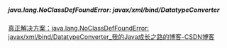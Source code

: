 ##### java.lang.NoClassDefFoundError: javax/xml/bind/DatatypeConverter

[真正解决方案：java.lang.NoClassDefFoundError: javax/xml/bind/DatatypeConverter_我的Java成长之路的博客-CSDN博客](https://blog.csdn.net/qq_36358636/article/details/94673307)

